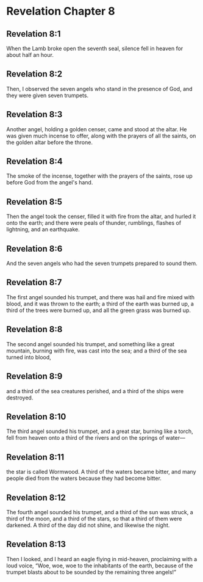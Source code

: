 # Revelation Chapter 8

## Revelation 8:1

When the Lamb broke open the seventh seal, silence fell in heaven for about half an hour.

## Revelation 8:2

Then, I observed the seven angels who stand in the presence of God, and they were given seven trumpets.

## Revelation 8:3

Another angel, holding a golden censer, came and stood at the altar. He was given much incense to offer, along with the prayers of all the saints, on the golden altar before the throne.

## Revelation 8:4

The smoke of the incense, together with the prayers of the saints, rose up before God from the angel's hand.

## Revelation 8:5

Then the angel took the censer, filled it with fire from the altar, and hurled it onto the earth; and there were peals of thunder, rumblings, flashes of lightning, and an earthquake.

## Revelation 8:6

And the seven angels who had the seven trumpets prepared to sound them.

## Revelation 8:7

The first angel sounded his trumpet, and there was hail and fire mixed with blood, and it was thrown to the earth; a third of the earth was burned up, a third of the trees were burned up, and all the green grass was burned up.

## Revelation 8:8

The second angel sounded his trumpet, and something like a great mountain, burning with fire, was cast into the sea; and a third of the sea turned into blood,

## Revelation 8:9

and a third of the sea creatures perished, and a third of the ships were destroyed.

## Revelation 8:10

The third angel sounded his trumpet, and a great star, burning like a torch, fell from heaven onto a third of the rivers and on the springs of water—

## Revelation 8:11

the star is called Wormwood. A third of the waters became bitter, and many people died from the waters because they had become bitter.

## Revelation 8:12

The fourth angel sounded his trumpet, and a third of the sun was struck, a third of the moon, and a third of the stars, so that a third of them were darkened. A third of the day did not shine, and likewise the night.

## Revelation 8:13

Then I looked, and I heard an eagle flying in mid-heaven, proclaiming with a loud voice, “Woe, woe, woe to the inhabitants of the earth, because of the trumpet blasts about to be sounded by the remaining three angels!”
